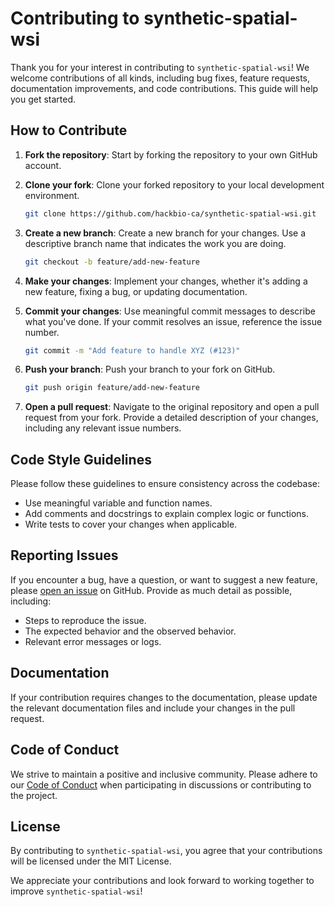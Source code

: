 # Contributing to synthetic-spatial-wsi

Thank you for your interest in contributing to `synthetic-spatial-wsi`! We welcome contributions of all kinds, including bug fixes, feature requests, documentation improvements, and code contributions. This guide will help you get started.

## How to Contribute

1. **Fork the repository**: Start by forking the repository to your own GitHub account.

2. **Clone your fork**: Clone your forked repository to your local development environment.

    ```bash
    git clone https://github.com/hackbio-ca/synthetic-spatial-wsi.git
    ```

3. **Create a new branch**: Create a new branch for your changes. Use a descriptive branch name that indicates the work you are doing.

    ```bash
    git checkout -b feature/add-new-feature
    ```

4. **Make your changes**: Implement your changes, whether it's adding a new feature, fixing a bug, or updating documentation.

5. **Commit your changes**: Use meaningful commit messages to describe what you've done. If your commit resolves an issue, reference the issue number.

    ```bash
    git commit -m "Add feature to handle XYZ (#123)"
    ```

6. **Push your branch**: Push your branch to your fork on GitHub.

    ```bash
    git push origin feature/add-new-feature
    ```

7. **Open a pull request**: Navigate to the original repository and open a pull request from your fork. Provide a detailed description of your changes, including any relevant issue numbers.

## Code Style Guidelines

Please follow these guidelines to ensure consistency across the codebase:

- Use meaningful variable and function names.
- Add comments and docstrings to explain complex logic or functions.
- Write tests to cover your changes when applicable.

## Reporting Issues

If you encounter a bug, have a question, or want to suggest a new feature, please [open an issue](https://github.com/hackbio-ca/synthetic-spatial-wsi/issues) on GitHub. Provide as much detail as possible, including:

- Steps to reproduce the issue.
- The expected behavior and the observed behavior.
- Relevant error messages or logs.

## Documentation

If your contribution requires changes to the documentation, please update the relevant documentation files and include your changes in the pull request.

## Code of Conduct

We strive to maintain a positive and inclusive community. Please adhere to our [Code of Conduct](CODE_OF_CONDUCT.md) when participating in discussions or contributing to the project.

## License

By contributing to `synthetic-spatial-wsi`, you agree that your contributions will be licensed under the MIT License.

We appreciate your contributions and look forward to working together to improve `synthetic-spatial-wsi`!
